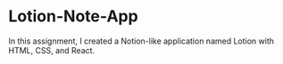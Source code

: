 # Lotion-Note-App
In this assignment, I created a Notion-like application named Lotion with HTML, CSS, and React.
